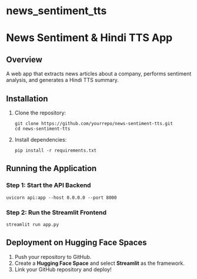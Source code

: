 # news_sentiment_tts

# News Sentiment & Hindi TTS App

## Overview
A web app that extracts news articles about a company, performs sentiment analysis, and generates a Hindi TTS summary.

## Installation
1. Clone the repository:
   ```
   git clone https://github.com/yourrepo/news-sentiment-tts.git
   cd news-sentiment-tts
   ```
2. Install dependencies:
   ```
   pip install -r requirements.txt
   ```

## Running the Application
### Step 1: Start the API Backend
```
uvicorn api:app --host 0.0.0.0 --port 8000
```

### Step 2: Run the Streamlit Frontend
```
streamlit run app.py
```

## Deployment on Hugging Face Spaces
1. Push your repository to GitHub.
2. Create a **Hugging Face Space** and select **Streamlit** as the framework.
3. Link your GitHub repository and deploy!
